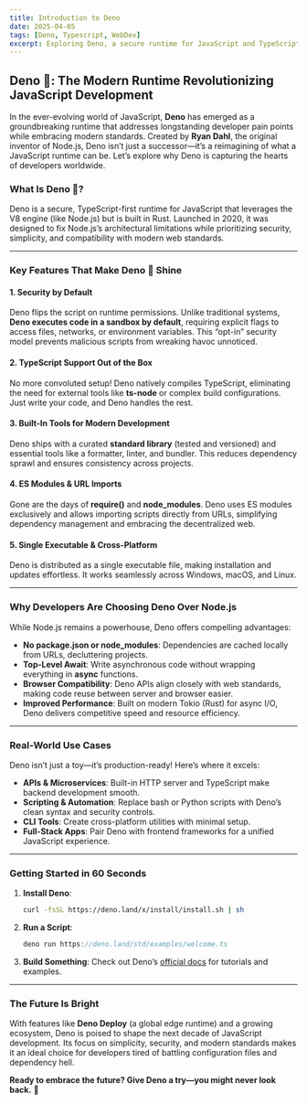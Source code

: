 ```yaml
---
title: Introduction to Deno
date: 2025-04-05
tags: [Deno, Typescript, WebDev]
excerpt: Exploring Deno, a secure runtime for JavaScript and TypeScript built with Rust.
---
```


## Deno 🦕: The Modern Runtime Revolutionizing JavaScript Development

In the ever-evolving world of JavaScript, **Deno** has emerged as a
groundbreaking runtime that addresses longstanding developer pain points while
embracing modern standards. Created by **Ryan Dahl**, the original inventor of
Node.js, Deno isn’t just a successor—it’s a reimagining of what a JavaScript
runtime can be. Let’s explore why Deno is capturing the hearts of developers
worldwide.

### What Is Deno 🦕?

Deno is a secure, TypeScript-first runtime for JavaScript that leverages the V8
engine (like Node.js) but is built in Rust. Launched in 2020, it was designed to
fix Node.js’s architectural limitations while prioritizing security, simplicity,
and compatibility with modern web standards.

---

### Key Features That Make Deno 🦕 Shine

#### 1. **Security by Default**

Deno flips the script on runtime permissions. Unlike traditional systems, **Deno
executes code in a sandbox by default**, requiring explicit flags to access
files, networks, or environment variables. This “opt-in” security model prevents
malicious scripts from wreaking havoc unnoticed.

#### 2. **TypeScript Support Out of the Box**

No more convoluted setup! Deno natively compiles TypeScript, eliminating the
need for external tools like **ts-node** or complex build configurations. Just
write your code, and Deno handles the rest.

#### 3. **Built-In Tools for Modern Development**

Deno ships with a curated **standard library** (tested and versioned) and
essential tools like a formatter, linter, and bundler. This reduces dependency
sprawl and ensures consistency across projects.

#### 4. **ES Modules & URL Imports**

Gone are the days of **require()** and **node_modules**. Deno uses ES modules
exclusively and allows importing scripts directly from URLs, simplifying
dependency management and embracing the decentralized web.

#### 5. **Single Executable & Cross-Platform**

Deno is distributed as a single executable file, making installation and updates
effortless. It works seamlessly across Windows, macOS, and Linux.

---

### Why Developers Are Choosing Deno Over Node.js

While Node.js remains a powerhouse, Deno offers compelling advantages:

- **No **package.json** or **node_modules****: Dependencies are cached locally
  from URLs, decluttering projects.
- **Top-Level Await**: Write asynchronous code without wrapping everything in
  **async** functions.
- **Browser Compatibility**: Deno APIs align closely with web standards, making
  code reuse between server and browser easier.
- **Improved Performance**: Built on modern Tokio (Rust) for async I/O, Deno
  delivers competitive speed and resource efficiency.

---

### Real-World Use Cases

Deno isn’t just a toy—it’s production-ready! Here’s where it excels:

- **APIs & Microservices**: Built-in HTTP server and TypeScript make backend
  development smooth.
- **Scripting & Automation**: Replace bash or Python scripts with Deno’s clean
  syntax and security controls.
- **CLI Tools**: Create cross-platform utilities with minimal setup.
- **Full-Stack Apps**: Pair Deno with frontend frameworks for a unified
  JavaScript experience.

---

### Getting Started in 60 Seconds

1. **Install Deno**:

   ```bash
   curl -fsSL https://deno.land/x/install/install.sh | sh
   ```

2. **Run a Script**:

   ```typescript
   deno run https://deno.land/std/examples/welcome.ts
   ```

3. **Build Something**: Check out Deno’s
   [official docs](https://deno.land/manual) for tutorials and examples.

---

### The Future Is Bright

With features like **Deno Deploy** (a global edge runtime) and a growing
ecosystem, Deno is poised to shape the next decade of JavaScript development.
Its focus on simplicity, security, and modern standards makes it an ideal choice
for developers tired of battling configuration files and dependency hell.

**Ready to embrace the future? Give Deno a try—you might never look back.** 🦕
